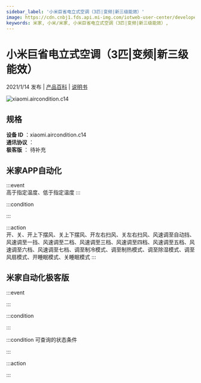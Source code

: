 ```yaml
---
sidebar_label: '小米巨省电立式空调（3匹|变频|新三级能效）'
image: https://cdn.cnbj1.fds.api.mi-img.com/iotweb-user-center/developer_16790478393201zJvud9Q.png?GalaxyAccessKeyId=AKVGLQWBOVIRQ3XLEW&Expires=9223372036854775807&Signature=PUxDZRwVzQZg7ql5lWT7KZVV6Hg=
keywords: 米家, 小米/米家, 小米巨省电立式空调（3匹|变频|新三级能效）, 
---
```

# 小米巨省电立式空调（3匹|变频|新三级能效）

2021/1/14 发布 | [产品百科](https://home.mi.com/webapp/content/baike/product/index.html?model=xiaomi.aircondition.c14/) | [说明书](https://home.mi.com/views/introduction.html?model=xiaomi.aircondition.c14&region=cn)

![xiaomi.aircondition.c14](https://cdn.cnbj1.fds.api.mi-img.com/iotweb-user-center/developer_16790478393201zJvud9Q.png?GalaxyAccessKeyId=AKVGLQWBOVIRQ3XLEW&Expires=9223372036854775807&Signature=PUxDZRwVzQZg7ql5lWT7KZVV6Hg=)

## 规格  
> 
**设备 ID** ：xiaomi.aircondition.c14  
**通讯协议** ：  
**极客版**  ： 待补充 


## 米家APP自动化  

:::event  
高于指定温度、低于指定温度
:::

:::condition  

:::

:::action   
开、关、开上下摆风、关上下摆风、开左右扫风、关左右扫风、风速调至自动挡、风速调至一挡、风速调至二档、风速调至三档、风速调至四档、风速调至五档、风速调至六档、风速调至七档、调至制冷模式、调至制热模式、调至除湿模式、调至风扇模式、开睡眠模式、关睡眠模式
:::

## 米家自动化极客版  

:::event  

:::

:::condition  

:::

:::condition 可查询的状态条件  

:::

:::action  

:::

        
